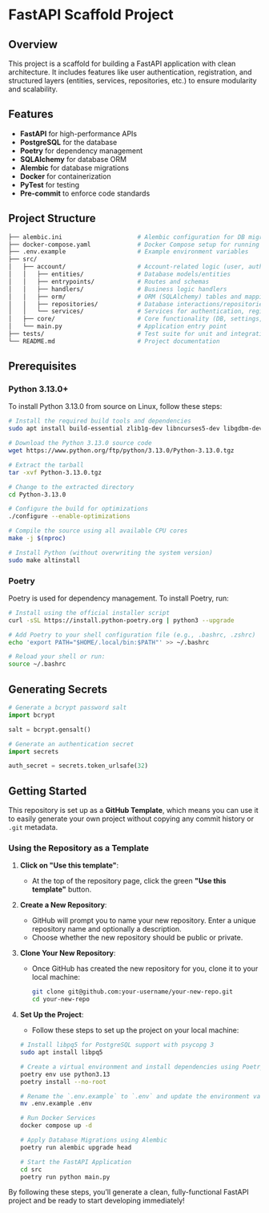 # FastAPI Scaffold Project

## Overview

This project is a scaffold for building a FastAPI application with clean architecture. It includes features like user authentication, registration, and structured layers (entities, services, repositories, etc.) to ensure modularity and scalability.

## Features

- **FastAPI** for high-performance APIs
- **PostgreSQL** for the database
- **Poetry** for dependency management
- **SQLAlchemy** for database ORM
- **Alembic** for database migrations
- **Docker** for containerization
- **PyTest** for testing
- **Pre-commit** to enforce code standards

## Project Structure

```bash
├── alembic.ini                     # Alembic configuration for DB migrations
├── docker-compose.yaml             # Docker Compose setup for running the project
├── .env.example                    # Example environment variables
├── src/
│   ├── account/                    # Account-related logic (user, auth, etc.)
│   │   ├── entities/               # Database models/entities
│   │   ├── entrypoints/            # Routes and schemas
│   │   ├── handlers/               # Business logic handlers
│   │   ├── orm/                    # ORM (SQLAlchemy) tables and mappings
│   │   ├── repositories/           # Database interactions/repositories
│   │   └── services/               # Services for authentication, registration, etc.
│   ├── core/                       # Core functionality (DB, settings, logging, etc.)
│   └── main.py                     # Application entry point
├── tests/                          # Test suite for unit and integration tests
└── README.md                       # Project documentation
```

## Prerequisites

### **Python 3.13.0+**

To install Python 3.13.0 from source on Linux, follow these steps:

```bash
# Install the required build tools and dependencies
sudo apt install build-essential zlib1g-dev libncurses5-dev libgdbm-dev libnss3-dev libssl-dev libreadline-dev libffi-dev libsqlite3-dev

# Download the Python 3.13.0 source code
wget https://www.python.org/ftp/python/3.13.0/Python-3.13.0.tgz

# Extract the tarball
tar -xvf Python-3.13.0.tgz

# Change to the extracted directory
cd Python-3.13.0

# Configure the build for optimizations
./configure --enable-optimizations

# Compile the source using all available CPU cores
make -j $(nproc)

# Install Python (without overwriting the system version)
sudo make altinstall
```

### **Poetry**

Poetry is used for dependency management. To install Poetry, run:

```bash
# Install using the official installer script
curl -sSL https://install.python-poetry.org | python3 --upgrade

# Add Poetry to your shell configuration file (e.g., .bashrc, .zshrc)
echo 'export PATH="$HOME/.local/bin:$PATH"' >> ~/.bashrc

# Reload your shell or run:
source ~/.bashrc
```

## Generating Secrets

```python
# Generate a bcrypt password salt
import bcrypt

salt = bcrypt.gensalt()

# Generate an authentication secret
import secrets

auth_secret = secrets.token_urlsafe(32)
```

## Getting Started

This repository is set up as a **GitHub Template**, which means you can use it to easily generate your own project without copying any commit history or `.git` metadata.

### Using the Repository as a Template

1. **Click on "Use this template"**:
   - At the top of the repository page, click the green **"Use this template"** button.

2. **Create a New Repository**:
   - GitHub will prompt you to name your new repository. Enter a unique repository name and optionally a description.
   - Choose whether the new repository should be public or private.

3. **Clone Your New Repository**:
   - Once GitHub has created the new repository for you, clone it to your local machine:
     ```bash
     git clone git@github.com:your-username/your-new-repo.git
     cd your-new-repo
     ```

4. **Set Up the Project**:
   - Follow these steps to set up the project on your local machine:

   ```bash
   # Install libpq5 for PostgreSQL support with psycopg 3
   sudo apt install libpq5

   # Create a virtual environment and install dependencies using Poetry
   poetry env use python3.13
   poetry install --no-root

   # Rename the `.env.example` to `.env` and update the environment variables:
   mv .env.example .env

   # Run Docker Services
   docker compose up -d

   # Apply Database Migrations using Alembic
   poetry run alembic upgrade head

   # Start the FastAPI Application
   cd src
   poetry run python main.py
   ```

By following these steps, you’ll generate a clean, fully-functional FastAPI project and be ready to start developing immediately!
